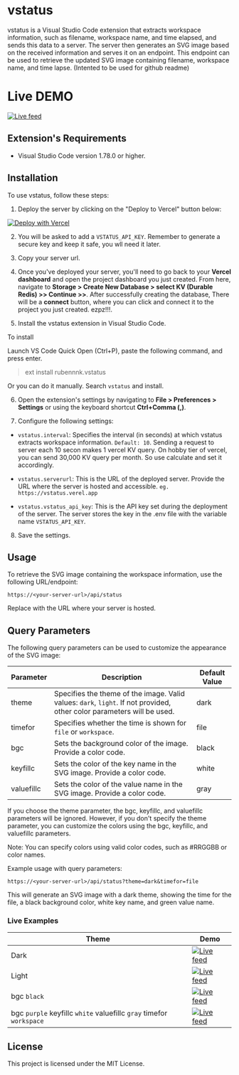 # vstatus

vstatus is a Visual Studio Code extension that extracts workspace information, such as filename, workspace name, and time elapsed, and sends this data to a server. The server then generates an SVG image based on the received information and serves it on an endpoint. This endpoint can be used to retrieve the updated SVG image containing filename, workspace name, and time lapse. (Intented to be used for github readme)

# Live DEMO

[![Live feed](https://vstatus.rubenk.com.np/api/status?theme=dark&timefor=file)](https://github.com/slithery0)

## Extension's Requirements

- Visual Studio Code version 1.78.0 or higher.

## Installation

To use vstatus, follow these steps:

1. Deploy the server by clicking on the "Deploy to Vercel" button below:

[![Deploy with Vercel](https://vercel.com/button)](https://vercel.com/new/clone?repository-url=https%3A%2F%2Fgithub.com%2Fslithery0%2Fvstatus%2Ftree%2Fmain%2Fserver-next&env=VSTATUS_API_KEY&envDescription=API%20key%20that%20you%20will%20require%20while%20sending%20data%20from%20your%20vscode%20extension.%20Generate%20a%20secure%20one%20and%20keep%20it%20safe.&project-name=vstatus&repository-name=vstatus)

2. You will be asked to add a `VSTATUS_API_KEY`. Remember to generate a secure key and keep it safe, you wll need it later.

3. Copy your server url.

4. Once you've deployed your server, you'll need to go back to your **Vercel dashboard** and open the project dashboard you just created. From here, navigate to **Storage > Create New Database > select KV (Durable Redis) >> Continue >>**. After successfully creating the database, There will be a **connect** button, where you can click and connect it to the project you just created. ezpz!!!.

5. Install the vstatus extension in Visual Studio Code.

To install

Launch VS Code Quick Open (Ctrl+P), paste the following command, and press enter.

> ext install rubennnk.vstatus

Or you can do it manually. Search `vstatus` and install.

6. Open the extension's settings by navigating to **File > Preferences > Settings** or using the keyboard shortcut **Ctrl+Comma (,)**.

7. Configure the following settings:

- `vstatus.interval`: Specifies the interval (in seconds) at which vstatus extracts workspace information. `Default: 10`. Sending a request to server each 10 secon makes 1 vercel KV query. On hobby tier of vercel, you can send 30,000 KV query per month. So use calculate and set it accordingly.

- `vstatus.serverurl`: This is the URL of the deployed server. Provide the URL where the server is hosted and accessible. `eg. https://vstatus.verel.app`

- `vstatus.vstatus_api_key`: This is the API key set during the deployment of the server. The server stores the key in the .env file with the variable name `VSTATUS_API_KEY`.

8. Save the settings.

## Usage

To retrieve the SVG image containing the workspace information, use the following URL/endpoint:

`https://<your-server-url>/api/status`

Replace <your-server-url> with the URL where your server is hosted.

## Query Parameters

The following query parameters can be used to customize the appearance of the SVG image:

| Parameter  | Description                                                                                                            | Default Value |
| ---------- | ---------------------------------------------------------------------------------------------------------------------- | ------------- |
| theme      | Specifies the theme of the image. Valid values: `dark`, `light`. If not provided, other color parameters will be used. | dark          |
| timefor    | Specifies whether the time is shown for `file` or `workspace`.                                                         | file          |
| bgc        | Sets the background color of the image. Provide a color code.                                                          | black         |
| keyfillc   | Sets the color of the key name in the SVG image. Provide a color code.                                                 | white         |
| valuefillc | Sets the color of the value name in the SVG image. Provide a color code.                                               | gray          |

If you choose the theme parameter, the bgc, keyfillc, and valuefillc parameters will be ignored. However, if you don't specify the theme parameter, you can customize the colors using the bgc, keyfillc, and valuefillc parameters.

Note: You can specify colors using valid color codes, such as #RRGGBB or color names.

Example usage with query parameters:

```
https://<your-server-url>/api/status?theme=dark&timefor=file

```
This will generate an SVG image with a dark theme, showing the time for the file, a black background color, white key name, and green value name.


### Live Examples

| Theme                                           | Demo                                                                                                                                          |
| ----------------------------------------------- | --------------------------------------------------------------------------------------------------------------------------------------------- |
| Dark                                            | [![Live feed](https://vstatus.rubenk.com.np/api/status?theme=dark&timefor=file)](https://github.com/slithery0)                                |
| Light                                           | [![Live feed](https://vstatus.rubenk.com.np/api/status?theme=light&timefor=file)](https://github.com/slithery0)                               |
| bgc `black`                                     | [![Live feed](https://vstatus.rubenk.com.np/api/status?bgc=black&timefor=file)](https://github.com/slithery0)                                 |
| bgc `purple` keyfillc `white` valuefillc `gray` timefor `workspace` | [![Live feed](https://vstatus.rubenk.com.np/api/status?bgc=purple&keyfillc=white&valuefillc=gray&timefor=workspace)](https://github.com/slithery0) |


## License

This project is licensed under the MIT License.
